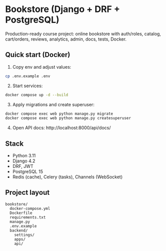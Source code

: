 # Bookstore (Django + DRF + PostgreSQL)

Production-ready course project: online bookstore with auth/roles, catalog, cart/orders, reviews, analytics, admin, docs, tests, Docker.

## Quick start (Docker)

1. Copy env and adjust values:
```bash
cp .env.example .env
```
2. Start services:
```bash
docker compose up -d --build
```
3. Apply migrations and create superuser:
```bash
docker compose exec web python manage.py migrate
docker compose exec web python manage.py createsuperuser
```
4. Open API docs: http://localhost:8000/api/docs/

## Stack
- Python 3.11
- Django 4.2
- DRF, JWT
- PostgreSQL 15
- Redis (cache), Celery (tasks), Channels (WebSocket)

## Project layout
```
bookstore/
  docker-compose.yml
  Dockerfile
  requirements.txt
  manage.py
  .env.example
  backend/
    settings/
    apps/
    api/
```


